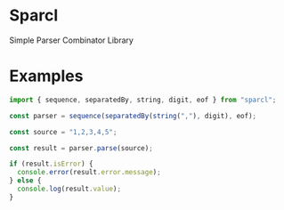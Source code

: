 # Sparcl

Simple Parser Combinator Library

# Examples

```js
import { sequence, separatedBy, string, digit, eof } from "sparcl";

const parser = sequence(separatedBy(string(","), digit), eof);

const source = "1,2,3,4,5";

const result = parser.parse(source);

if (result.isError) {
  console.error(result.error.message);
} else {
  console.log(result.value);
}
```
